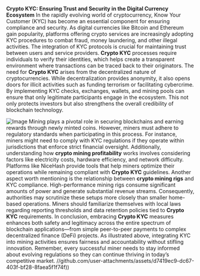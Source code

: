 **Crypto KYC: Ensuring Trust and Security in the Digital Currency Ecosystem**
In the rapidly evolving world of cryptocurrency, Know Your Customer (KYC) has become an essential component for ensuring compliance and security. As digital currencies like Bitcoin and Ethereum gain popularity, platforms offering crypto services are increasingly adopting KYC procedures to combat fraud, money laundering, and other illegal activities. The integration of KYC protocols is crucial for maintaining trust between users and service providers. **Crypto KYC** processes require individuals to verify their identities, which helps create a transparent environment where transactions can be traced back to their originators.
The need for **Crypto KYC** arises from the decentralized nature of cryptocurrencies. While decentralization provides anonymity, it also opens doors for illicit activities such as funding terrorism or facilitating cybercrime. By implementing KYC checks, exchanges, wallets, and mining pools can ensure that only legitimate participants engage in the ecosystem. This not only protects investors but also strengthens the overall credibility of blockchain technology.

![Image](https://github.com/user-attachments/assets/4a25d116-2220-4385-b08e-f287af8fcbc4)
Mining plays a pivotal role in securing blockchains and earning rewards through newly minted coins. However, miners must adhere to regulatory standards when participating in this process. For instance, miners might need to comply with KYC regulations if they operate within jurisdictions that enforce strict financial oversight. Additionally, understanding how **crypto mining profitability** works involves considering factors like electricity costs, hardware efficiency, and network difficulty. Platforms like NiceHash provide tools that help miners optimize their operations while remaining compliant with **Crypto KYC** guidelines.
Another aspect worth mentioning is the relationship between **crypto mining rigs** and KYC compliance. High-performance mining rigs consume significant amounts of power and generate substantial revenue streams. Consequently, authorities may scrutinize these setups more closely than smaller home-based operations. Miners should familiarize themselves with local laws regarding reporting thresholds and data retention policies tied to **Crypto KYC** requirements.
In conclusion, embracing **Crypto KYC** measures enhances both safety and legitimacy across the entire spectrum of blockchain applications—from simple peer-to-peer payments to complex decentralized finance (DeFi) projects. As illustrated above, integrating KYC into mining activities ensures fairness and accountability without stifling innovation. Remember, every successful miner needs to stay informed about evolving regulations so they can continue thriving in today’s competitive market. 
 //github.com/user-attachments/assets/d7419ec9-dc67-403f-bf28-8faea5f1f74f))
